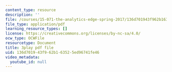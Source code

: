 ```yaml
---
content_type: resource
description: ''
file: /courses/15-071-the-analytics-edge-spring-2017/136d701943f962b163525ed96741fe46_DCcPG4aS5I0.pdf
file_type: application/pdf
learning_resource_types: []
license: https://creativecommons.org/licenses/by-nc-sa/4.0/
ocw_type: OCWFile
resourcetype: Document
title: 3play pdf file
uid: 136d7019-43f9-62b1-6352-5ed96741fe46
video_metadata:
  youtube_id: null
---
```

